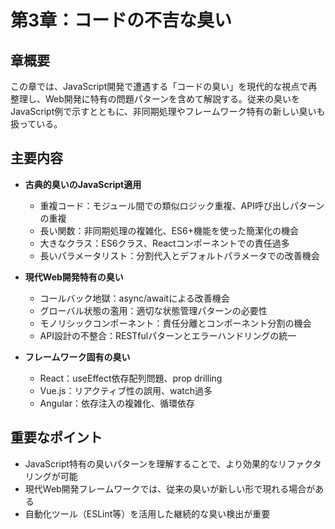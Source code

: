 # 第3章：コードの不吉な臭い

## 章概要
この章では、JavaScript開発で遭遇する「コードの臭い」を現代的な視点で再整理し、Web開発に特有の問題パターンを含めて解説する。従来の臭いをJavaScript例で示すとともに、非同期処理やフレームワーク特有の新しい臭いも扱っている。

## 主要内容
- **古典的臭いのJavaScript適用**
  - 重複コード：モジュール間での類似ロジック重複、API呼び出しパターンの重複
  - 長い関数：非同期処理の複雑化、ES6+機能を使った簡潔化の機会
  - 大きなクラス：ES6クラス、Reactコンポーネントでの責任過多
  - 長いパラメータリスト：分割代入とデフォルトパラメータでの改善機会

- **現代Web開発特有の臭い**
  - コールバック地獄：async/awaitによる改善機会
  - グローバル状態の濫用：適切な状態管理パターンの必要性
  - モノリシックコンポーネント：責任分離とコンポーネント分割の機会
  - API設計の不整合：RESTfulパターンとエラーハンドリングの統一

- **フレームワーク固有の臭い**
  - React：useEffect依存配列問題、prop drilling
  - Vue.js：リアクティブ性の誤用、watch過多
  - Angular：依存注入の複雑化、循環依存

## 重要なポイント
- JavaScript特有の臭いパターンを理解することで、より効果的なリファクタリングが可能
- 現代Web開発フレームワークでは、従来の臭いが新しい形で現れる場合がある
- 自動化ツール（ESLint等）を活用した継続的な臭い検出が重要
